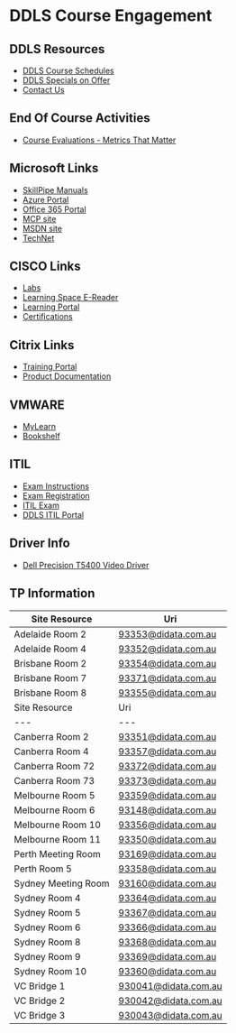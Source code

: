 # DDLS Course Engagement

## DDLS Resources
- [DDLS Course Schedules](https://www.ddls.com.au/schedules/)
- [DDLS Specials on Offer](https://www.ddls.com.au/offers/)
- [Contact Us](https://www.ddls.com.au/contact-us/) 
## End Of Course Activities
- [Course Evaluations - Metrics That Matter](https://www.metricsthatmatter.com/dim319)
## Microsoft Links
- [SkillPipe Manuals](https://www.skillpipe.com/)
- [Azure Portal](https://portal.azure.com/)
- [Office 365 Portal](https://portal.office.com/)
- [MCP site](https://mcp.microsoft.com/)
- [MSDN site](http://msdn.microsoft.com/)
- [TechNet](http://technet.microsoft.com/)
## CISCO Links
- [Labs](http://ciscolabs.ddls.com.au/)
- [Learning Space E-Reader](https://learningspace.cisco.com/)
- [Learning Portal](https://cll1.cisco.com/users/pblogin)
- [Certifications](http://www.cisco.com/go/certifications)
## Citrix Links
- [Training Portal](https://training.citrix.com)
- [Product Documentation](https://docs.citrix.com)
## VMWARE
- [MyLearn](http://mylearn.vmware.com/)
- [Bookshelf](https://online.vitalsource.com/signin)
## ITIL
- [Exam Instructions](ftp://gears.ddls.com.au/Resources/ITILExamInstructions.pdf)
- [Exam Registration](https://candidate.peoplecert.org/)
- [ITIL Exam](https://webates.peoplecert.org/)
- [DDLS ITIL Portal](http://ddls.net.au/portal/)
## Driver Info
- [Dell Precision T5400 Video Driver](http://download.windowsupdate.com/d/msdownload/update/driver/drvs/2016/03/200014607_69c24b2b1acd811068d57d2630603959cb7b4290.cab)
## TP Information
Site Resource|Uri
---|---
Adelaide Room 2 |93353@didata.com.au
Adelaide Room 4|93352@didata.com.au
Brisbane Room 2|93354@didata.com.au
Brisbane Room 7|93371@didata.com.au
Brisbane Room 8|93355@didata.com.au
Site Resource|Uri
---|---
Canberra Room 2|93351@didata.com.au
Canberra Room 4|93357@didata.com.au
Canberra Room 72|93372@didata.com.au
Canberra Room 73|93373@didata.com.au
Melbourne Room 5|93359@didata.com.au
Melbourne Room 6|93148@didata.com.au
Melbourne Room 10|93356@didata.com.au
Melbourne Room 11|93350@didata.com.au
Perth Meeting Room|93169@didata.com.au
Perth Room 5|93358@didata.com.au
Sydney Meeting Room|93160@didata.com.au
Sydney Room 4|93364@didata.com.au
Sydney Room 5|93367@didata.com.au
Sydney Room 6|93366@didata.com.au
Sydney Room 8|93368@didata.com.au
Sydney Room 9|93369@didata.com.au
Sydney Room 10|93360@didata.com.au
VC Bridge 1|930041@didata.com.au
VC Bridge 2|930042@didata.com.au
VC Bridge 3|930043@didata.com.au


